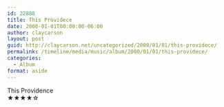```yaml
---
id: 22888
title: This Providece
date: 2000-01-01T00:00:00-06:00
author: claycarson
layout: post
guid: http://claycarson.net/uncategorized/2000/01/01/this-providece/
permalink: /timeline/media/music/album/2000/01/01/this-providece/
categories:
  - Album
format: aside
---
```

<div class="media-details"></div>

<div class="media-creator">This Providence</div>

<div class="media-rating">★★★★☆</div>